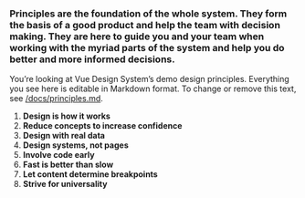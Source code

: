 ### Principles are the foundation of the whole system. They form the basis of a good product and help the team with decision making. They are here to guide you and your team when working with the myriad parts of the system and help you do better and more informed decisions.

You’re looking at Vue Design System’s demo design principles. Everything you see here is editable in Markdown format. To change or remove this text, see [/docs/principles.md](https://github.com/viljamis/vue-design-system/blob/master/docs/principles.md).

1.  **Design is how it works**
2.  **Reduce concepts to increase confidence**
3.  **Design with real data**
4.  **Design systems, not pages**
5.  **Involve code early**
6.  **Fast is better than slow**
7.  **Let content determine breakpoints**
8.  **Strive for universality**
